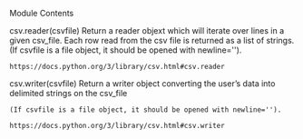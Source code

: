 Module Contents

csv.reader(csvfile)
    Return a reader objext which will iterate over lines in a given csv_file.
    Each row read from the csv file is returned as a list of strings.
    (If csvfile is a file object, it should be opened with newline='').

    https://docs.python.org/3/library/csv.html#csv.reader

csv.writer(csvfile)
    Return a writer object converting the user’s data into delimited strings on the csv_file

    (If csvfile is a file object, it should be opened with newline='').

    https://docs.python.org/3/library/csv.html#csv.writer